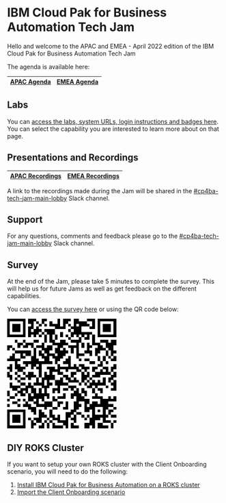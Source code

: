 # IBM Cloud Pak for Business Automation Tech Jam

Hello and welcome to the APAC and EMEA - April 2022 edition of the IBM Cloud Pak for Business Automation Tech Jam

The agenda is available here:

| [APAC Agenda](/Presentations%20%26%20Recordings/APAC/April%202022/%5BCP4BA%20Tech%20Jam%202022.04.26%5D%20APAC%20Agenda.pdf) | [EMEA Agenda]() |
| ---------|-------|

## Labs

You can [access the labs, system URLs, login instructions and badges here](/Labs.md). You can select the capability you are interested to learn more about on that page.

## Presentations and Recordings

| [APAC Recordings](https://github.com/IBM/cp4ba-tech-jam/tree/main/Presentations%20%26%20Recordings/APAC/April%202022) | [EMEA Recordings](https://github.com/IBM/cp4ba-tech-jam/tree/main/Presentations%20%26%20Recordings/EMEA/April%202022)|
| -------- | ------ |

A link to the recordings made during the Jam will be shared in the [#cp4ba-tech-jam-main-lobby](https://ibm-cloudpak-partners.slack.com/archives/C03BNA8A8H4) Slack channel.

## Support

For any questions, comments and feedback please go to the [#cp4ba-tech-jam-main-lobby](https://ibm-cloudpak-partners.slack.com/archives/C03BNA8A8H4) Slack channel.

## Survey

At the end of the Jam, please take 5 minutes to complete the survey. This will help us for future Jams as well as get feedback on the different capabilities.

You can [access the survey here](https://www.surveymonkey.com/r/CP4BATechJam2022) or using the QR code below:

![Survey QR Code](survey-qrcode.png)

## DIY ROKS Cluster

If you want to setup your own ROKS cluster with the Client Onboarding scenario, you will need to do the following:

1. [Install IBM Cloud Pak for Business Automation on a ROKS cluster](https://github.com/IBM/cp4ba-rapid-deployment)
2. [Import the Client Onboarding scenario](https://github.com/IBM/cp4ba-client-onboarding-scenario)


